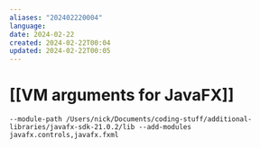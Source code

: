 ```yaml
---
aliases: "202402220004"
language: 
date: 2024-02-22
created: 2024-02-22T00:04
updated: 2024-02-22T00:05
---
```

# [[VM arguments for JavaFX]]
```
--module-path /Users/nick/Documents/coding-stuff/additional-libraries/javafx-sdk-21.0.2/lib --add-modules javafx.controls,javafx.fxml
```
